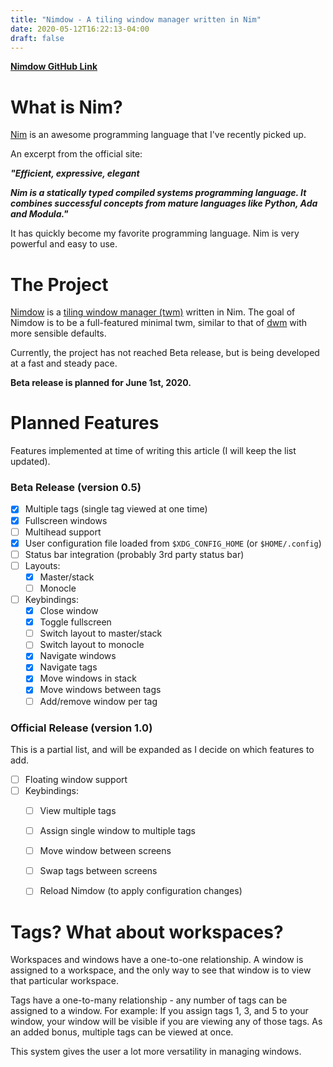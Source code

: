 ```yaml
---
title: "Nimdow - A tiling window manager written in Nim"
date: 2020-05-12T16:22:13-04:00
draft: false
---
```


**[Nimdow GitHub Link](https://github.com/avahe-kellenberger/nimdow/tree/master)**

# What is Nim?

[Nim](https://nim-lang.org/) is an awesome programming language that I've recently picked up.

An excerpt from the official site:


_**"Efficient, expressive, elegant**_

_**Nim is a statically typed compiled systems programming language.
It combines successful concepts from mature languages like Python, Ada and Modula."**_

It has quickly become my favorite programming language. Nim is very powerful and easy to use.

# The Project

[Nimdow](https://github.com/avahe-kellenberger/nimdow/tree/master) is a [tiling window manager (twm)](https://en.wikipedia.org/wiki/Tiling_window_manager) written in Nim. The goal of Nimdow is to be a full-featured minimal twm, similar to that of [dwm](https://dwm.suckless.org/) with more sensible defaults.

Currently, the project has not reached Beta release, but is being developed at a fast and steady pace.

**Beta release is planned for June 1st, 2020.**

# Planned Features

Features implemented at time of writing this article (I will keep the list updated).

### Beta Release (version 0.5)


- [x] Multiple tags (single tag viewed at one time)
- [x] Fullscreen windows
- [ ] Multihead support
- [x] User configuration file loaded from `$XDG_CONFIG_HOME` (or `$HOME/.config`)
- [ ] Status bar integration (probably 3rd party status bar)
- [ ] Layouts:
  - [x] Master/stack
  - [ ] Monocle
- [ ] Keybindings:
  - [x] Close window
  - [x] Toggle fullscreen
  - [ ] Switch layout to master/stack
  - [ ] Switch layout to monocle
  - [x] Navigate windows
  - [x] Navigate tags
  - [x] Move windows in stack
  - [x] Move windows between tags
  - [ ] Add/remove window per tag

### Official Release (version 1.0)

This is a partial list, and will be expanded as I decide on which features to add.

- [ ] Floating window support
- [ ] Keybindings:
  - [ ] View multiple tags
  - [ ] Assign single window to multiple tags
  - [ ] Move window between screens
  - [ ] Swap tags between screens
  - [ ] Reload Nimdow (to apply configuration changes)


# Tags? What about workspaces?

Workspaces and windows have a one-to-one relationship. A window is assigned to a workspace, and the only way to see that window is to view that particular workspace.

Tags have a one-to-many relationship - any number of tags can be assigned to a window. For example: If you assign tags 1, 3, and 5 to your window, your window will be visible if you are viewing any of those tags. As an added bonus, multiple tags can be viewed at once.

This system gives the user a lot more versatility in managing windows.

